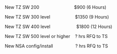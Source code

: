 New TZ SW 200                            $900 (6 Hours)  

New TZ SW 300 level                    $1350 (9 Hours)

New TZ SW 400 level                     $1800 (12 Hours)

New TZ SW 500 level or higher    ? hrs RFQ to TS

New NSA config/install                  ? hrs RFQ to TS